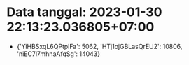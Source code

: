 # Data tanggal: 2023-01-30 22:13:23.036805+07:00

* {'YiHBSxqL6QPtplFa': 5062, 'HTj1ojGBLasQrEU2': 10806, 'niEC7l7mhnaAfqSg': 14043}
